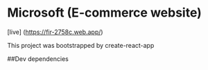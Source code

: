 # Microsoft (E-commerce website)

[live] (https://fir-2758c.web.app/) 


This project was bootstrapped by create-react-app

##Dev dependencies